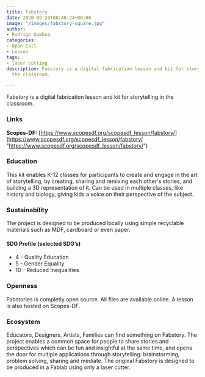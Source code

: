 ```yaml
---
title: Fabstory
date: 2020-09-20T08:40:24+00:00
image: "/images/fabstory-square.jpg"
author:
- Rodrigo Gamboa
categories:
- Open Call
- Lesson
tags:
- laser cutting
description: Fabstory is a digital fabrication lesson and kit for storytelling in
  the classroom.

---
```

Fabstory is a digital fabrication lesson and kit for storytelling in the classroom.

### Links

**Scopes-DF:** [https://www.scopesdf.org/scopesdf_lesson/fabstory/](https://www.scopesdf.org/scopesdf_lesson/fabstory/ "https://www.scopesdf.org/scopesdf_lesson/fabstory/")

### Education

This kit enables K-12 classes for participants to create and engage in the art of storytelling, by creating, sharing and remixing each other's stories, and building a 3D representation of it. Can be used in multiple classes, like history and biology, giving kids a voice on their perspective of the subject.

### Sustainability

The project is designed to be produced locally using simple recyclable materials such as MDF, cardboard or even paper.

#### SDG Profile (selected SDG’s)

* 4 - Quality Education
* 5 - Gender Equality
* 10 - Reduced Inequalities

### Openness

Fabstories is completly open source. All files are available online. A lesson is also hosted on Scopes-DF.

### Ecosystem

Educators, Designers, Artists, Families can find something on Fabstory. The project enables a common space for people to share stories and perspectives which can be fun and insightful at the same time, and opens the door for multiple applications through storytelling: brainstorming, problem solving, sharing and mediate. The original Fabstory is designed to be produced in a Fablab using only a laser cutter.